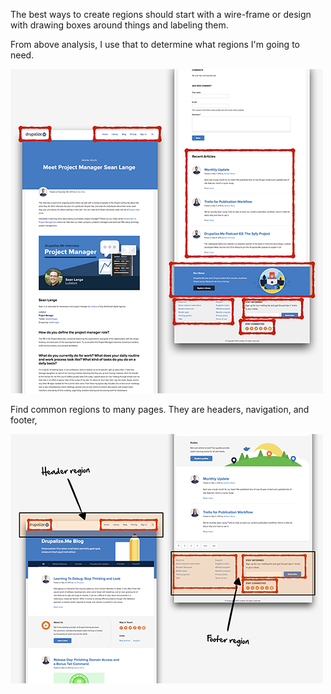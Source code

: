 The best ways to create regions should start with a wire-frame or design with drawing boxes around things and labeling them.

From above analysis, I use that to determine what regions I'm going to need.

![](/assets/concept-regions-blocks.png)

Find common regions to many pages. They are headers, navigation, and footer,

![](/assets/concept-regions-regions.png)

